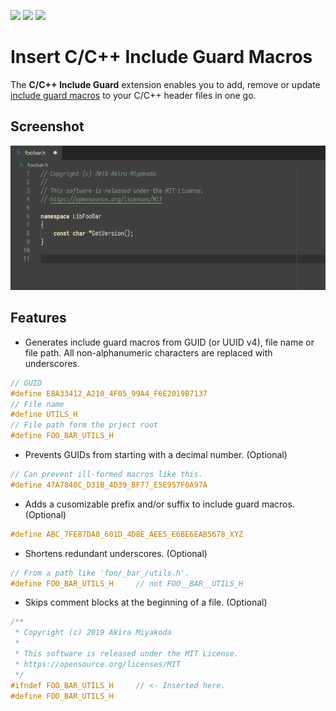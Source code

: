 [![](https://vsmarketplacebadge.apphb.com/version-short/akiramiyakoda.cppincludeguard.svg)](https://marketplace.visualstudio.com/items?itemName=akiramiyakoda.cppincludeguard)
[![](https://vsmarketplacebadge.apphb.com/downloads-short/akiramiyakoda.cppincludeguard.svg)](https://marketplace.visualstudio.com/items?itemName=akiramiyakoda.cppincludeguard)
[![](https://vsmarketplacebadge.apphb.com/rating-short/akiramiyakoda.cppincludeguard.svg)](https://marketplace.visualstudio.com/items?itemName=akiramiyakoda.cppincludeguard)

# Insert C/C++ Include Guard Macros

The **C/C++ Include Guard** extension enables you to add, remove or update [include guard macros](https://en.wikibooks.org/wiki/More_C%2B%2B_Idioms/Include_Guard_Macro) to your C/C++ header files in one go.

## Screenshot

![Live Demo](https://github.com/AkiraMiyakoda/cppIncludeGuard/raw/master/images/demo.gif)

## Features

* Generates include guard macros from GUID (or UUID v4), file name or file path. All non-alphanumeric characters are replaced with underscores.
```C
// GUID
#define E8A33412_A210_4F05_99A4_F6E2019B7137
// File name
#define UTILS_H
// File path form the prject root
#define FOO_BAR_UTILS_H
```

* Prevents GUIDs from starting with a decimal number. (Optional)
```C
// Can prevent ill-formed macros like this.
#define 47A7840C_D31B_4D39_BF77_E5E957F0A97A
```

* Adds a cusomizable prefix and/or suffix to include guard macros. (Optional)
```C
#define ABC_7FE87DA8_601D_4D8E_AEE5_E6BE6EAB5678_XYZ
```

* Shortens redundant underscores. (Optional)
```C
// From a path like 'foo/_bar_/utils.h'.
#define FOO_BAR_UTILS_H     // not FOO__BAR__UTILS_H
```

* Skips comment blocks at the beginning of a file. (Optional)
```C
/**
 * Copyright (c) 2019 Akira Miyakoda
 *
 * This software is released under the MIT License.
 * https://opensource.org/licenses/MIT
 */
#ifndef FOO_BAR_UTILS_H     // <- Inserted here.
#define FOO_BAR_UTILS_H
```
